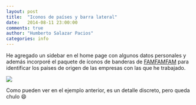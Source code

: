 ```yaml
---
layout: post
title:  "Iconos de países y barra lateral"
date:   2014-08-11 23:00:00
comments: true
author: "Humberto Salazar Pacios"
categories: info
---
```


He agregado un sidebar en el home page con algunos datos personales y además incorporé el paquete de íconos de banderas
de [FAMFAMFAM][flags] para identificar los paises de origen de las empresas con las que he trabajado.

<!--more-->

![](<{{ '/img/posts/2014/08/iconos-paises.png' | prepend: site.url }}>)

Como pueden ver en el ejemplo anterior, es un detalle discreto, pero queda chulo :smile:

[flags]: http://www.famfamfam.com/lab/icons/flags/
